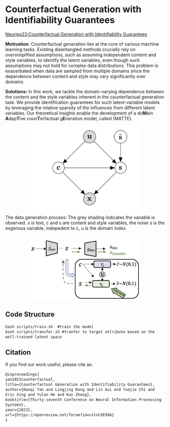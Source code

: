 # Counterfactual Generation with Identifiability Guarantees
[Neurips23:Counterfactual Generation with Identifiability Guarantees](https://openreview.net/forum?id=cslnCXE9XA)

**Motivation**: Counterfactual generation lies at the core of various machine learning tasks. Existing disentangled methods crucially rely on oversimplified assumptions, such as assuming independent content and style variables, to identify the latent variables, even though such assumptions may not hold for complex data distributions. This problem is exacerbated when data are sampled from multiple domains since the dependence between content and style may vary significantly over domains. 

**Solutions:** In this work, we tackle the domain-varying dependence between the content and the style variables inherent in the counterfactual generation task. We provide identification guarantees for such latent-variable models by leveraging the relative sparsity of the influences from different latent variables. Our theoretical insights enable the development of a do**M**ain **A**dap**T**ive coun**T**erfactual g**E**neration model, called (MATTE). 

<p align="center">
<img src="causal_graph_noC.png"  width="350" >
</p>
The data generation process: The grey shading indicates the variable is observed. x is text, c and s are content and style variables, the noise s is the exgenous variable, indepedent to c, u is the domain index.
<br>
</br>
<p align="center">
<img src="model_overview.png"  width="350" >
</p>

## Code Structure
```
bash scripts/train.sh  #train the model
bash scripts/transfer.sh #tranfer to target attribute based on the well-trained latent space
```

## Citation

If you find our work useful, please cite as:

```
@inproceedings{
yan2023counterfactual,
title={Counterfactual Generation with Identifiability Guarantees},
author={Hanqi Yan and Lingjing Kong and Lin Gui and Yuejie Chi and Eric Xing and Yulan He and Kun Zhang},
booktitle={Thirty-seventh Conference on Neural Information Processing Systems},
year={2023},
url={https://openreview.net/forum?id=cslnCXE9XA}
}
```
